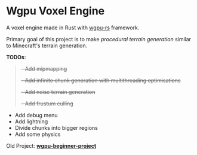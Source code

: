 # Wgpu Voxel Engine

A voxel engine made in Rust with [wgpu-rs](https://github.com/gfx-rs/wgpu) framework.

Primary goal of this project is to make *procedural terrain generation* similar to Minecraft's terrain generation.

**TODOs**:
>~~- Add mipmapping~~
> 
>~~- Add infinite chunk generation with multithreading optimisations~~
> 
>~~- Add noise terrain generation~~
> 
>~~- Add frustum culling~~
- Add debug menu
- Add lightning
- Divide chunks into bigger regions
- Add some physics

Old Project: **[wgpu-beginner-project](https://github.com/Blatko1/wgpu-beginner-project)**
